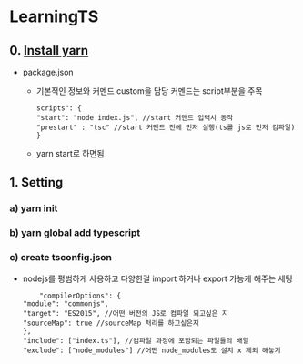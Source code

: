 # LearningTS

## 0.   [Install yarn](https://hello-bryan.tistory.com/94)   
-   package.json
    -   기본적인 정보와 커멘드 custom을 담당 커멘드는 script부분을 주목


            scripts": {
            "start": "node index.js", //start 커맨드 입력시 동작
            "prestart" : "tsc" //start 커맨드 전에 먼저 실행(ts를 js로 먼저 컴파일)
            }
    -   yarn start로 하면됨
##  1.  Setting

### a) yarn init
### b) yarn global add typescript
### c) create tsconfig.json

-   nodejs를 평범하게 사용하고 다양한걸 import 하거나 export 가능케 해주는 세팅
        
            "compilerOptions": {
        "module": "commonjs", 
        "target": "ES2015", //어떤 버전의 JS로 컴파일 되고싶은 지
        "sourceMap": true //sourceMap 처리를 하고싶은지
        },
        "include": ["index.ts"], //컴파일 과정에 포함되는 파일들의 배열
        "exclude": ["node_modules"] //어떤 node_modules도 설치 x 제외 해놓기